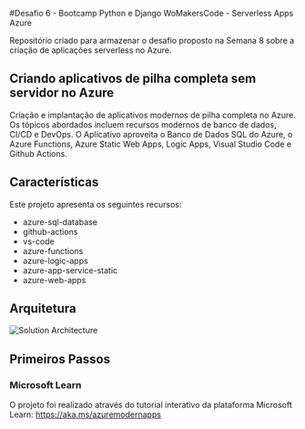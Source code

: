 #Desafio 6 - Bootcamp Python e Django WoMakersCode - Serverless Apps Azure

Repositório criado para armazenar o desafio proposto na Semana 8 sobre a criação de aplicações serverless no Azure.

## Criando aplicativos de pilha completa sem servidor no Azure

Criação e implantação de aplicativos modernos de pilha completa no Azure. Os tópicos abordados incluem recursos modernos de banco de dados, CI/CD e DevOps. O Aplicativo aproveita o Banco de Dados SQL do Azure, o Azure Functions, Azure Static Web Apps, Logic Apps, Visual Studio Code e Github Actions.

## Características

Este projeto apresenta os seguintes recursos:

- azure-sql-database
- github-actions
- vs-code
- azure-functions
- azure-logic-apps
- azure-app-service-static
- azure-web-apps

## Arquitetura

![Solution Architecture](./documents/catch-the-bus-architecture.svg)

## Primeiros Passos

### Microsoft Learn

O projeto foi realizado através do tutorial interativo da plataforma Microsoft Learn: https://aka.ms/azuremodernapps
